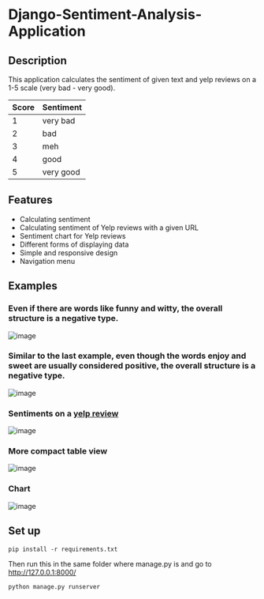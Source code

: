 # Django-Sentiment-Analysis-Application

## Description
This application calculates the sentiment of given text and yelp reviews on a 1-5 scale (very bad - very good).

| Score | Sentiment |
|-------|-----------|
|   1   |  very bad |  
|   2   |    bad    |
|   3   |    meh    | 
|   4   |   good    |
|   5   | very good |

## Features
- Calculating sentiment
- Calculating sentiment of Yelp reviews with a given URL
- Sentiment chart for Yelp reviews
- Different forms of displaying data
- Simple and responsive design
- Navigation menu

## Examples
### Even if there are words like funny and witty, the overall structure is a negative type.
![image](https://user-images.githubusercontent.com/85257187/191634136-ac047c38-c06a-478d-8ff2-b1a27d8f1472.png)

### Similar to the last example, even though the words enjoy and sweet are usually considered positive, the overall structure is a negative type.
![image](https://user-images.githubusercontent.com/85257187/193474504-8ea8f7af-9799-424a-83b9-45df222677fc.png)

### Sentiments on a [yelp review](https://www.yelp.ie/biz/mudpie-beauty-cottage-dundrum)
![image](https://user-images.githubusercontent.com/85257187/191635027-fe1a49fe-3cee-471b-b8da-4c32d4e506ea.png)

### More compact table view
![image](https://user-images.githubusercontent.com/85257187/191635090-498331ed-7962-40a8-8248-f27983e44f1c.png)

### Chart

![image](https://user-images.githubusercontent.com/85257187/191635107-5c1db451-6956-492d-b4a0-23a35a277539.png)


## Set up
```
pip install -r requirements.txt
```

Then run this in the same folder where manage.py is and go to http://127.0.0.1:8000/
```
python manage.py runserver
```
